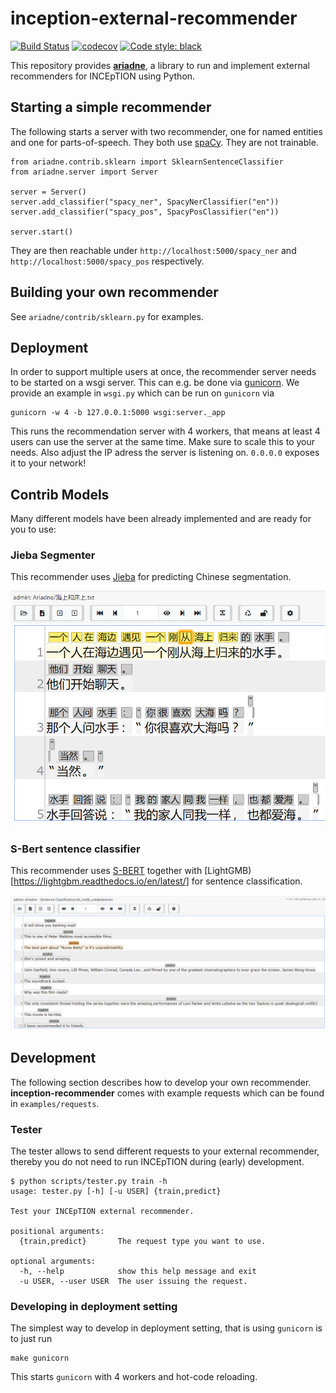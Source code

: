 # inception-external-recommender

[![Build Status](https://travis-ci.org/inception-project/inception-external-recommender.svg?branch=master)](https://travis-ci.org/inception-project/inception-external-recommender)
[![codecov](https://codecov.io/gh/inception-project/inception-external-recommender/branch/master/graph/badge.svg)](https://codecov.io/gh/inception-project/inception-external-recommender)
[![Code style: black](https://img.shields.io/badge/code%20style-black-000000.svg)](https://github.com/psf/black)

This repository provides **[ariadne](https://inception.fandom.com/wiki/Ariadne)**, a library 
to run and implement external recommenders for INCEpTION using Python.

## Starting a simple recommender

The following starts a server with two recommender, one for named entities and one for
parts-of-speech. They both use [spaCy](https://spacy.io/). They are not trainable.

    from ariadne.contrib.sklearn import SklearnSentenceClassifier
    from ariadne.server import Server
      
    server = Server()
    server.add_classifier("spacy_ner", SpacyNerClassifier("en"))
    server.add_classifier("spacy_pos", SpacyPosClassifier("en"))

    server.start()
    
They are then reachable under `http://localhost:5000/spacy_ner` and 
`http://localhost:5000/spacy_pos` respectively.
    
## Building your own recommender

See `ariadne/contrib/sklearn.py` for examples.

## Deployment

In order to support multiple users at once, the recommender server needs to be started on
a wsgi server. This can e.g. be done via [gunicorn](https://gunicorn.org/). We provide an
example in `wsgi.py` which can be run on `gunicorn` via

    gunicorn -w 4 -b 127.0.0.1:5000 wsgi:server._app
    
This runs the recommendation server with 4 workers, that means at least 4 users can use the 
server at the same time. Make sure to scale this to your needs. Also adjust the IP adress
the server is listening on. `0.0.0.0` exposes it to your network!

## Contrib Models

Many different models have been already implemented and are ready for you to use:


### Jieba Segmenter

This recommender uses [Jieba](https://github.com/fxsjy/jieba) for predicting Chinese segmentation.

<p align="center">
  <img src="img/jieba.png">
</p>

### S-Bert sentence classifier

This recommender uses [S-BERT](https://github.com/UKPLab/sentence-transformers) together with
[LightGMB)[https://lightgbm.readthedocs.io/en/latest/] for sentence classification.

<p align="center">
  <img src="img/sbert_sls.png">
</p>

## Development

The following section describes how to develop your own recommender. **inception-recommender** 
comes with example requests which can be found in `examples/requests`.

### Tester

The tester allows to send different requests to your external recommender, thereby you
do not need to run INCEpTION during (early) development.

    $ python scripts/tester.py train -h
    usage: tester.py [-h] [-u USER] {train,predict}
    
    Test your INCEpTION external recommender.
    
    positional arguments:
      {train,predict}       The request type you want to use.
    
    optional arguments:
      -h, --help            show this help message and exit
      -u USER, --user USER  The user issuing the request.
      
### Developing in deployment setting

The simplest way to develop in deployment setting, that is using `gunicorn` is to just run

    make gunicorn
    
This starts `gunicorn` with 4 workers and hot-code reloading.